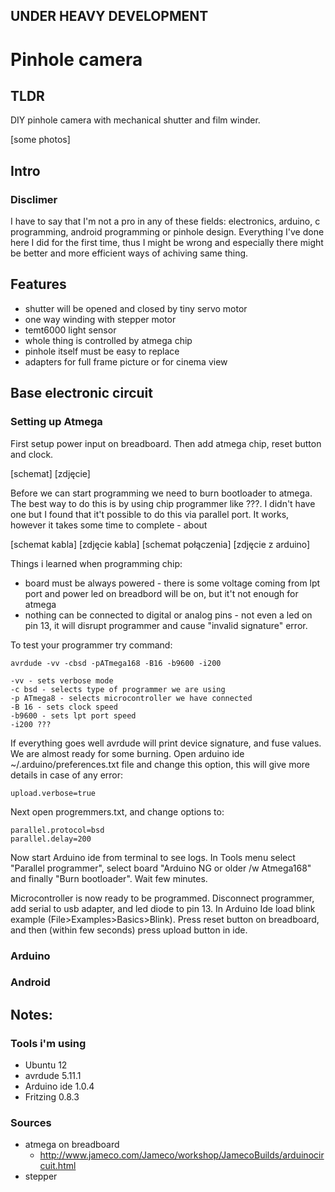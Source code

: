 ## UNDER HEAVY DEVELOPMENT

# Pinhole camera

## TLDR

DIY pinhole camera with mechanical shutter and film winder.

[some photos]

## Intro



### Disclimer

I have to say that I'm not a pro in any of these fields: electronics, arduino, c programming, android programming or pinhole design.
Everything I've done here I did for the first time, thus I might be wrong and especially there might be better and more efficient ways of achiving same thing.

## Features

* shutter will be opened and closed by tiny servo motor
* one way winding with stepper motor
* temt6000 light sensor
* whole thing is controlled by atmega chip
* pinhole itself must be easy to replace
* adapters for full frame picture or for cinema view

## Base electronic circuit

### Setting up Atmega

First setup power input on breadboard. Then add atmega chip, reset button and clock. 

[schemat]
[zdjęcie]

Before we can start programming we need to burn bootloader to atmega. The best way to do this is by using chip programmer like ???. I didn't have one but I found that it't possible to do this via parallel port. It works, however it takes some time to complete - about 

[schemat kabla]
[zdjęcie kabla]
[schemat połączenia]
[zdjęcie z arduino]

Things i learned when programming chip: 

* board must be always powered - there is some voltage coming from lpt port and power led on breadbord will be on, but it't not enough for atmega
* nothing can be connected to digital or analog pins - not even a led on pin 13, it will disrupt programmer and cause "invalid signature" error.

To test your programmer try command:

	avrdude -vv -cbsd -pATmega168 -B16 -b9600 -i200

	-vv - sets verbose mode
	-c bsd - selects type of programmer we are using
	-p ATmega8 - selects microcontroller we have connected
	-B 16 - sets clock speed
	-b9600 - sets lpt port speed
	-i200 ???

If everything goes well avrdude will print device signature, and fuse values. We are almost ready for some burning. Open arduino ide ~/.arduino/preferences.txt file and change this option, this will give more details in case of any error:

	upload.verbose=true

Next open progremmers.txt, and change options to:

	parallel.protocol=bsd
	parallel.delay=200

Now start Arduino ide from terminal to see logs. In Tools menu select "Parallel programmer", select board "Arduino NG or older /w Atmega168" and finally "Burn bootloader". Wait few minutes. 

Microcontroller is now ready to be programmed. Disconnect programmer, add serial to usb adapter, and led diode to pin 13. In Arduino Ide load blink example (File>Examples>Basics>Blink). Press reset button on breadboard, and then (within few seconds) press upload button in ide.



### Arduino

### Android

## Notes:

### Tools i'm using

* Ubuntu 12
* avrdude 5.11.1
* Arduino ide 1.0.4
* Fritzing 0.8.3

### Sources

* atmega on breadboard
  * http://www.jameco.com/Jameco/workshop/JamecoBuilds/arduinocircuit.html
* stepper 
